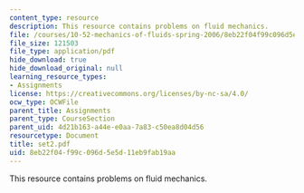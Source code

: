 ```yaml
---
content_type: resource
description: This resource contains problems on fluid mechanics.
file: /courses/10-52-mechanics-of-fluids-spring-2006/8eb22f04f99c096d5e5d11eb9fab19aa_set2.pdf
file_size: 121503
file_type: application/pdf
hide_download: true
hide_download_original: null
learning_resource_types:
- Assignments
license: https://creativecommons.org/licenses/by-nc-sa/4.0/
ocw_type: OCWFile
parent_title: Assignments
parent_type: CourseSection
parent_uid: 4d21b163-a44e-e0aa-7a83-c50ea8d04d56
resourcetype: Document
title: set2.pdf
uid: 8eb22f04-f99c-096d-5e5d-11eb9fab19aa
---
```

This resource contains problems on fluid mechanics.